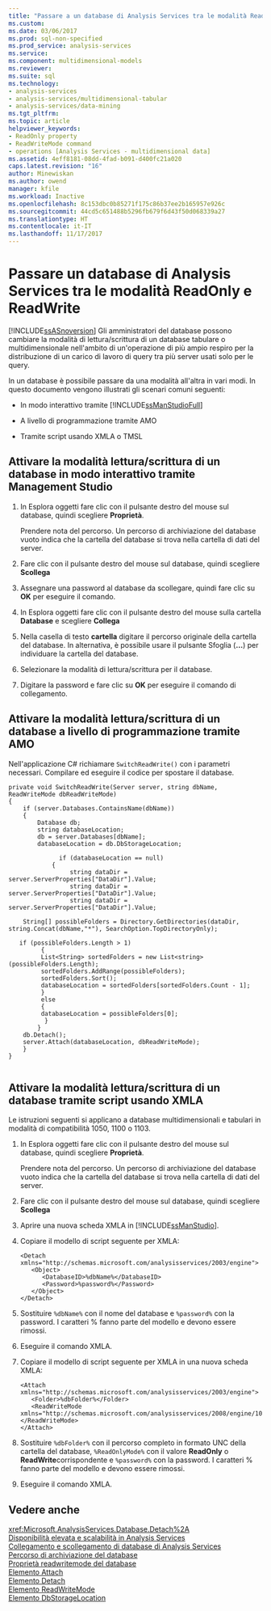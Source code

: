```yaml
---
title: "Passare a un database di Analysis Services tra le modalità ReadOnly e ReadWrite | Documenti Microsoft"
ms.custom: 
ms.date: 03/06/2017
ms.prod: sql-non-specified
ms.prod_service: analysis-services
ms.service: 
ms.component: multidimensional-models
ms.reviewer: 
ms.suite: sql
ms.technology:
- analysis-services
- analysis-services/multidimensional-tabular
- analysis-services/data-mining
ms.tgt_pltfrm: 
ms.topic: article
helpviewer_keywords:
- ReadOnly property
- ReadWriteMode command
- operations [Analysis Services - multidimensional data]
ms.assetid: 4eff8181-08dd-4fad-b091-d400fc21a020
caps.latest.revision: "16"
author: Minewiskan
ms.author: owend
manager: kfile
ms.workload: Inactive
ms.openlocfilehash: 8c153dbc0b85271f175c86b37ee2b165957e926c
ms.sourcegitcommit: 44cd5c651488b5296fb679f6d43f50d068339a27
ms.translationtype: HT
ms.contentlocale: it-IT
ms.lasthandoff: 11/17/2017
---
```

# <a name="switch-an-analysis-services-database-between-readonly-and-readwrite-modes"></a>Passare un database di Analysis Services tra le modalità ReadOnly e ReadWrite
  [!INCLUDE[ssASnoversion](../../includes/ssasnoversion-md.md)] Gli amministratori del database possono cambiare la modalità di lettura/scrittura di un database tabulare o multidimensionale nell'ambito di un'operazione di più ampio respiro per la distribuzione di un carico di lavoro di query tra più server usati solo per le query.  
  
 In un database è possibile passare da una modalità all'altra in vari modi. In questo documento vengono illustrati gli scenari comuni seguenti:  
  
-   In modo interattivo tramite [!INCLUDE[ssManStudioFull](../../includes/ssmanstudiofull-md.md)]  
  
-   A livello di programmazione tramite AMO  
  
-   Tramite script usando XMLA o TMSL  
  
## <a name="switch-the-readwrite-mode-of-a-database-interactively-using-management-studio"></a>Attivare la modalità lettura/scrittura di un database in modo interattivo tramite Management Studio  
  
1.  In Esplora oggetti fare clic con il pulsante destro del mouse sul database, quindi scegliere **Proprietà**.  
  
     Prendere nota del percorso. Un percorso di archiviazione del database vuoto indica che la cartella del database si trova nella cartella di dati del server.  
  
2.  Fare clic con il pulsante destro del mouse sul database, quindi scegliere **Scollega**  
  
3.  Assegnare una password al database da scollegare, quindi fare clic su **OK** per eseguire il comando.  
  
4.  In Esplora oggetti fare clic con il pulsante destro del mouse sulla cartella **Database** e scegliere **Collega**  
  
5.  Nella casella di testo **cartella** digitare il percorso originale della cartella del database. In alternativa, è possibile usare il pulsante Sfoglia (**...**) per individuare la cartella del database.  
  
6.  Selezionare la modalità di lettura/scrittura per il database.  
  
7.  Digitare la password e fare clic su **OK** per eseguire il comando di collegamento.  
  
## <a name="switch-the-readwrite-mode-to-a-database-programmatically-using-amo"></a>Attivare la modalità lettura/scrittura di un database a livello di programmazione tramite AMO  
 Nell'applicazione C# richiamare `SwitchReadWrite()` con i parametri necessari. Compilare ed eseguire il codice per spostare il database.  
  
```  
private void SwitchReadWrite(Server server, string dbName, ReadWriteMode dbReadWriteMode)  
{  
    if (server.Databases.ContainsName(dbName))  
    {  
        Database db;  
        string databaseLocation;  
        db = server.Databases[dbName];  
        databaseLocation = db.DbStorageLocation;  
  
              if (databaseLocation == null)  
            {  
                 string dataDir = server.ServerProperties["DataDir"].Value;  
                 string dataDir = server.ServerProperties["DataDir"].Value;  
                 string dataDir = server.ServerProperties["DataDir"].Value;  
  
    String[] possibleFolders = Directory.GetDirectories(dataDir, string.Concat(dbName,"*"), SearchOption.TopDirectoryOnly);  
  
   if (possibleFolders.Length > 1)  
         {  
         List<String> sortedFolders = new List<string>(possibleFolders.Length);  
         sortedFolders.AddRange(possibleFolders);  
         sortedFolders.Sort();  
         databaseLocation = sortedFolders[sortedFolders.Count - 1];  
         }  
         else  
         {  
         databaseLocation = possibleFolders[0];  
          }  
        }  
    db.Detach();  
    server.Attach(databaseLocation, dbReadWriteMode);  
    }  
}  
  
```  
  
## <a name="switch-the-readwrite-mode-to-a-database-by-script-using-xmla"></a>Attivare la modalità lettura/scrittura di un database tramite script usando XMLA  
 Le istruzioni seguenti si applicano a database multidimensionali e tabulari in modalità di compatibilità 1050, 1100 o 1103.  
  
1.  In Esplora oggetti fare clic con il pulsante destro del mouse sul database, quindi scegliere **Proprietà**.  
  
     Prendere nota del percorso. Un percorso di archiviazione del database vuoto indica che la cartella del database si trova nella cartella di dati del server.  
  
2.  Fare clic con il pulsante destro del mouse sul database, quindi scegliere **Scollega**  
  
3.  Aprire una nuova scheda XMLA in [!INCLUDE[ssManStudio](../../includes/ssmanstudio-md.md)].  
  
4.  Copiare il modello di script seguente per XMLA:  
  
    ```  
    <Detach xmlns="http://schemas.microsoft.com/analysisservices/2003/engine">  
       <Object>  
          <DatabaseID>%dbName%</DatabaseID>  
          <Password>%password%</Password>  
       </Object>  
    </Detach>  
    ```  
  
5.  Sostituire `%dbName%` con il nome del database e `%password%` con la password. I caratteri % fanno parte del modello e devono essere rimossi.  
  
6.  Eseguire il comando XMLA.  
  
7.  Copiare il modello di script seguente per XMLA in una nuova scheda XMLA:  
  
    ```  
    <Attach xmlns="http://schemas.microsoft.com/analysisservices/2003/engine">  
       <Folder>%dbFolder%</Folder>  
       <ReadWriteMode xmlns="http://schemas.microsoft.com/analysisservices/2008/engine/100">%ReadOnlyMode%</ReadWriteMode>  
    </Attach>  
    ```  
  
8.  Sostituire `%dbFolder%` con il percorso completo in formato UNC della cartella del database, `%ReadOnlyMode%` con il valore **ReadOnly** o **ReadWrite**corrispondente e `%password%` con la password. I caratteri % fanno parte del modello e devono essere rimossi.  
  
9. Eseguire il comando XMLA.  
  
## <a name="see-also"></a>Vedere anche  
 <xref:Microsoft.AnalysisServices.Database.Detach%2A>   
 [Disponibilità elevata e scalabilità in Analysis Services](../../analysis-services/instances/high-availability-and-scalability-in-analysis-services.md)   
 [Collegamento e scollegamento di database di Analysis Services](../../analysis-services/multidimensional-models/attach-and-detach-analysis-services-databases.md)   
 [Percorso di archiviazione del database](../../analysis-services/multidimensional-models/database-storage-location.md)   
 [Proprietà readwritemode del database](../../analysis-services/multidimensional-models/database-readwritemodes.md)   
 [Elemento Attach](../../analysis-services/xmla/xml-elements-commands/attach-element.md)   
 [Elemento Detach](../../analysis-services/xmla/xml-elements-commands/detach-element.md)   
 [Elemento ReadWriteMode](../../analysis-services/xmla/xml-elements-properties/readwritemode-element.md)   
 [Elemento DbStorageLocation](../../analysis-services/xmla/xml-elements-properties/dbstoragelocation-element.md)  
  
  
